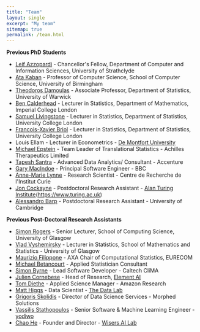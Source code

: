 ```yaml
---
title: "Team"
layout: single
excerpt: "My team"
sitemap: true
permalink: /team.html
---
```


**Previous PhD Students**
- [Leif Azzopardi](https://www.strath.ac.uk/staff/azzopardileifdr/) - Chancellor's Fellow, Department of Computer and Information Sciences, University of Strathclyde
- [Ata Kaban](http://www.cs.bham.ac.uk/~axk/) - Professor of Computer Science, School of Computer Science, University of Birmingham 
- [Theodoros Damoulas](https://warwick.ac.uk/fac/sci/statistics/staff/academic-research/damoulas/) - Associate Professor, Department of Statistics, University of Warwick
- [Ben Calderhead](https://www.imperial.ac.uk/people/b.calderhead) - Lecturer in Statistics, Department of Mathematics, Imperial College London
- [Samuel Livingstone](https://www.ucl.ac.uk/statistics/department-information/staff/dr-samuel-livingstone) - Lecturer in Statistics, Department of Statistics, University College London
- [Francois-Xavier Briol](https://fxbriol.github.io) - Lecturer in Statistics, Department of Statistics, University College London
- Louis Ellam - Lecturer in Econometrics - [De Montfort University](https://www.dmu.ac.uk/home.aspx)
- [Michael Epstein](https://www.linkedin.com/in/michael-epstein-0b2b134/) - Team Leader of Translational Statistics - Achilles Therapeutics Limited
- [Tapesh Santra](https://www.linkedin.com/in/tapesh-santra-phd-02b009a9/?originalSubdomain=ie) - Advanced Data Analytics/ Consultant - Accenture
- [Gary MacIndoe](https://www.linkedin.com/in/garymacindoe/?originalSubdomain=uk) - Principal Software Engineer - BBC
- [Anne-Marie Lynne](https://science.curie.fr/members/anne-marie-lyne/) - Research Scientist - Centre de Recherche de l'Institut Curie
- [Jon Cockayne](http://www.joncockayne.com) - Postdoctoral Research Assistant - [Alan Turing Institute](https://www.turing.ac.uk)(https://www.turing.ac.uk)
- [Alessandro Barp](http://www.imperial.ac.uk/people/a.barp16) - Postdoctoral Research Assistant - University of Cambridge

**Previous Post-Doctoral Research Assistants**

- [Simon Rogers](http://www.dcs.gla.ac.uk/~srogers/) - Senior Lecturer, School of Computing Science, University of Glasgow
- [Vlad Vyshemirsky](https://www.gla.ac.uk/schools/mathematicsstatistics/staff/vladislavvyshemirsky/) - Lecturer in Statistics, School of Mathematics and Statistics - University of Glasgow
- [Maurizio Filippone](http://www.eurecom.fr/~filippon/) - AXA Chair of Computational Statistics, EURECOM
- [Michael Betancourt](https://betanalpha.github.io) - Applied Statistician Consultant
- [Simon Byrne](https://www.linkedin.com/in/simonpjbyrne/) - Lead Software Developer - Caltech CliMA
- [Julien Cornebese](http://www.cornebise.com/julien/) - Head of Research, [Element AI](https://www.elementai.com)
- [Tom Diethe](https://tomdiethe.com) - Applied Science Manager - Amazon Research
- [Matt Higgs](https://www.thedatalab.com/podcasts/matt-higgs-data-scientist-at-the-data-lab/) - Data Scientist - [The Data Lab](https://www.thedatalab.com)
- [Grigoris Skolidis](https://www.linkedin.com/in/grigoris-skolidis-9040b855/?originalSubdomain=uk) - Director of Data Science Services - Morphed Solutions
- [Vassilis Stathopoulos](https://www.linkedin.com/in/vassilis-stathopoulos-92a68115/?originalSubdomain=uk) - Senior Software & Machine Learning Engineer - [yodiwo](https://www.yodiwo.com)
- [Chao He](https://generalassemb.ly/instructors/dr-chao-he/10881) - Founder and Director - [Wisers AI Lab](https://www.wisers.ai/en/about)
